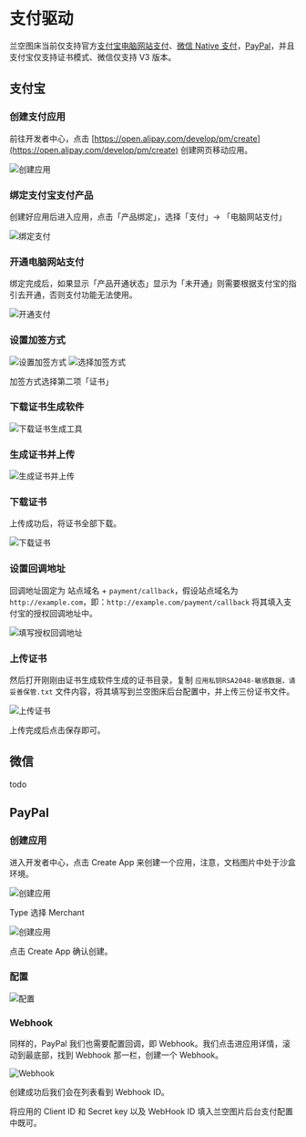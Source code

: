 # 支付驱动

兰空图床当前仅支持官方[支付宝电脑网站支付](https://open.alipay.com/api/detail?code=I1080300001000041203&index=0)、[微信 Native 支付](https://pay.wechatpay.cn/wiki/doc/apiv3_partner/open/pay/chapter2_7_0.shtml)，[PayPal](https://paypal.com)，并且支付宝仅支持证书模式、微信仅支持 V3 版本。

## 支付宝

### 创建支付应用
前往开发者中心，点击 [https://open.alipay.com/develop/pm/create](https://open.alipay.com/develop/pm/create) 创建网页移动应用。

![创建应用](/payment/alipay/1.png)

### 绑定支付宝支付产品
创建好应用后进入应用，点击「产品绑定」，选择「支付」-> 「电脑网站支付」

![绑定支付](/payment/alipay/2.png)

### 开通电脑网站支付
绑定完成后，如果显示「产品开通状态」显示为「未开通」则需要根据支付宝的指引去开通，否则支付功能无法使用。

![开通支付](/payment/alipay/3.png)

### 设置加签方式

![设置加签方式](/payment/alipay/4.png)
![选择加签方式](/payment/alipay/5.png)

加签方式选择第二项「证书」

### 下载证书生成软件

![下载证书生成工具](/payment/alipay/6.png)

### 生成证书并上传

![生成证书并上传](/payment/alipay/7.png)

### 下载证书

上传成功后，将证书全部下载。

![下载证书](/payment/alipay/8.png)

### 设置回调地址

回调地址固定为 站点域名 + `payment/callback`，假设站点域名为 `http://example.com`，即：`http://example.com/payment/callback` 将其填入支付宝的授权回调地址中。

![填写授权回调地址](/payment/alipay/10.png)

### 上传证书

然后打开刚刚由证书生成软件生成的证书目录，复制 `应用私钥RSA2048-敏感数据，请妥善保管.txt` 文件内容，将其填写到兰空图床后台配置中，并上传三份证书文件。

![上传证书](/payment/alipay/11.png)

上传完成后点击保存即可。

## 微信

todo

## PayPal

### 创建应用

进入开发者中心，点击 Create App 来创建一个应用，注意，文档图片中处于沙盒环境。

![创建应用](/payment/paypal/1.png)

Type 选择 Merchant

![创建应用](/payment/paypal/2.png)

点击 Create App 确认创建。

### 配置

![配置](/payment/paypal/3.png)

### Webhook

同样的，PayPal 我们也需要配置回调，即 Webhook。我们点击进应用详情，滚动到最底部，找到 Webhook 那一栏，创建一个 Webhook。

![Webhook](/payment/paypal/4.png)

创建成功后我们会在列表看到 Webhook ID。

将应用的 Client ID 和 Secret key 以及 WebHook ID 填入兰空图片后台支付配置中既可。

